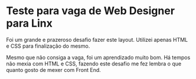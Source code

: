 # Teste para vaga de Web Designer para Linx

Foi um grande e prazeroso desafio fazer este layout. 
Utilizei apenas HTML e CSS para  finalização do mesmo. 

Mesmo que não  consiga  a vaga, foi um aprendizado muito bom.
Há tempos não mexia com HTML e CSS, fazendo este desafio me fez lembra o que quanto gosto de mexer com Front End. 


